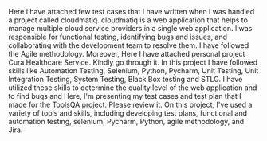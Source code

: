 Here i have attached few test cases that I have written when I was handled a project called cloudmatiq. cloudmatiq is a web application that helps to manage multiple cloud service providers in a single web application. l was responsible for functional testing, identifying bugs and issues, and
collaborating with the development team to resolve them. I have followed the Agile methodology. Moreover, Here I have attached personal project Cura Healthcare Service. Kindly go through it. In this project I have followed skills like Automation Testing, Selenium, Python, Pycharm, Unit Testing, Unit Integration Testing, System Testing, Black Box testing and STLC. I have utilized these skills to determine the quality level of the web application and to find bugs and Here, I'm presenting my test cases and test plan that I made for the ToolsQA project. Please review it. On this project, I've used a variety of tools and skills, including developing test plans, functional and automation testing, selenium, Pycharm, Python, agile methodology, and Jira. 
